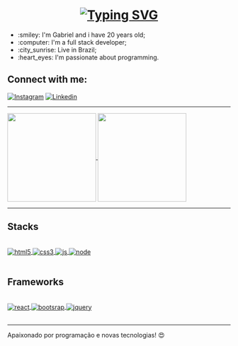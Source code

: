 <h1 align="center">
  <a href="#">
    <img src="https://readme-typing-svg.herokuapp.com?font=Fira+Code&weight=500&size=30&center=true&vCenter=true&pause=1000&width=800&lines=Welcome+to+my+profile!+%F0%9F%91%8B" alt="Typing SVG" />
  </a>
</h1>

<ul>
  <li> :smiley: I'm Gabriel and i have 20 years old; </li>
  <li> :computer: I'm a full stack developer; </li>
  <li> :city_sunrise: Live in Brazil; </li>
  <li> :heart_eyes: I'm passionate about programming. </li>
</ul>

<h2> Connect with me: </h2>

[![Instagram](https://img.shields.io/badge/Instagram-E4405F?style=for-the-badge&logo=instagram&logoColor=white)](https://www.instagram.com/gaabssantos._/)
[![Linkedin](https://img.shields.io/badge/LinkedIn-0077B5?style=for-the-badge&logo=linkedin&logoColor=white)](https://www.linkedin.com/in/gaabssantos/)

<hr>

<a href="https://github.com/gaabssantos">
  <img height=200 align="center" src="https://github-readme-stats.vercel.app/api?username=gaabssantos&theme=blue-green" />
</a>

<a href="https://github.com/gaabssantos">
  <img height=200 align="center" src="https://github-readme-stats.vercel.app/api/top-langs/?username=gaabssantos" />
</a>

<hr>

## Stacks

<div style="display: inline_block"><br/>
  <a href="#"> <img align="center" alt="html5" src="https://img.shields.io/badge/HTML5-E34F26?style=for-the-badge&logo=html5&logoColor=white"> </a>
  <a href="#"> <img align="center" alt="css3" src="https://img.shields.io/badge/CSS3-1572B6?style=for-the-badge&logo=css3&logoColor=white"> </a>
  <a href="#"> <img align="center" alt="js" src="https://img.shields.io/badge/JavaScript-F7DF1E?style=for-the-badge&logo=javascript&logoColor=black"> </a>
  <a href="#"> <img align="center" alt="node" src="https://img.shields.io/badge/Node-90C53F?style=for-the-badge&logo=node.js&logoColor=black"> </a>
</div> <br>

## Frameworks

<div style="display: inline_block"><br/>
  <a href="#"> <img align="center" alt="react" src="https://img.shields.io/badge/React-50D6FF?style=for-the-badge&logo=react&logoColor=white"> </a>
  <a href="#"> <img align="center" alt="bootsrap" src="https://img.shields.io/badge/Bootstrap-840AFA?style=for-the-badge&logo=bootstrap&logoColor=white"> </a>
  <a href="#"> <img align="center" alt="jquery" src="https://img.shields.io/badge/jquery-253541?style=for-the-badge&logo=jquery&logoColor=white"> </a>
</div> <br>

<hr>

Apaixonado por programação e novas tecnologias! :heart_eyes:
